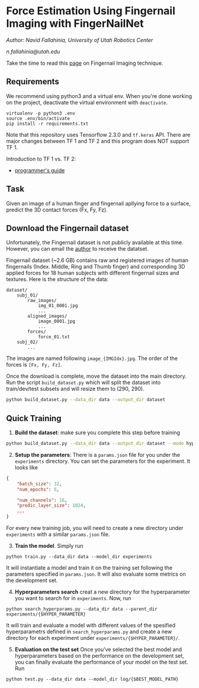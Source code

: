 # Force Estimation Using Fingernail Imaging with FingerNailNet 

_Author: Navid Fallahinia, University of Utah Robotics Center_

_n.fallahinia@utah.edu_

Take the time to read this [page](http://www.cs.utah.edu/~jmh/Fingernail/index.html) on Fingernail Imaging technique.

## Requirements

We recommend using python3 and a virtual env. When you're done working on the project, deactivate the virtual environment with `deactivate`.

```
virtualenv -p python3 .env
source .env/bin/activate
pip install -r requirements.txt
```

Note that this repository uses Tensorflow 2.3.0 and `tf.keras` API. There are major changes between TF 1 and TF 2 and this program does NOT support TF 1. 

Introduction to TF 1 vs. TF 2:
- [programmer's guide](https://www.tensorflow.org/guide/migrate)



## Task

Given an image of a human finger and fingernail apllying force to a surface, predict the 3D contact forces (Fx, Fy, Fz).

## Download the Fingernail dataset

Unfortunately, the Fingernail dataset is not publicly available at this time. However, you can email the [author](n.fallahinia@utah.edu) to receive the datatset. 

Fingernail dataset (~2.6 GB) contains raw and registered images of human fingernails (Index. Middle, Ring and Thumb finger) and corresponding 3D applied forces for 18 human subjects with different fingernail sizes and textures.
Here is the structure of the data:

```
dataset/
    subj_01/
        raw_images/
            img_01_0001.jpg
            ...
        aligned_images/
            image_0001.jpg
            ...
        forces/
            force_01.txt
    subj_02/
        ...
```

The images are named following `image_{IMGIdx}.jpg`. The order of the forces is `[Fx, Fy, Fz]`.

Once the download is complete, move the dataset into the main directory.
Run the script `build_dataset.py` which will split the dataset into train/dev/test subsets and will resize them to (290, 290).

```bash
python build_dataset.py --data_dir data --output_dir dataset
```

## Quick Training

1. **Build the dataset**: make sure you complete this step before training

```bash
python build_dataset.py --data_dir data --output_dir dataset --mode hyper
```

2. **Setup the parameters**: There is a `params.json` file for you under the `experiments` directory. You can set the parameters for the experiment. It looks like

```json
{
    "batch_size": 32,
    "num_epochs": 5,

    "num_channels": 16,
    "predic_layer_size": 1024,
    ...
}
```

For every new training job, you will need to create a new directory under `experiments` with a similar `params.json` file.

3. **Train the model**. Simply run

```
python train.py --data_dir data --model_dir experiments
```

It will instantiate a model and train it on the training set following the parameters specified in `params.json`. It will also evaluate some metrics on the development set.

4. **Hyperparameters search** creat a new directory for the hyperparameter you want to search for in `experiments`. Now, run

```
python search_hyperparams.py --data_dir data --parent_dir experiments/{$HYPER_PARAMETER}
```

It will train and evaluate a model with different values of the spesified hyperparametrs defined in `search_hyperparams.py` and create a new directory for each experiment under `experiments/{$HYPER_PARAMETER}/`.

5. **Evaluation on the test set** Once you've selected the best model and hyperparameters based on the performance on the development set, you can finally evaluate the performance of your model on the test set. Run

```
python test.py --data_dir data --model_dir log/{$BEST_MODEL_PATH}
```

